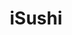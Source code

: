 ---
layout: place
title: "iSushi"
permalink: /washington/renton/isushi.html
stateAbbr: WA
stateName: Washington
cityName: Renton
seo:
  name: "iSushi"
  type: Restaurant
  links: null
description: "iSushi serves delicious sushi in Renton, Washington. Try fresh Japanese dishes for a great dining experience. "
place_id: ChIJ4xY0AaNnkFQR76TTOxuMPD8
photos:
  - name: >-
      places/ChIJ4xY0AaNnkFQR76TTOxuMPD8/photos/AeeoHcKZzawXUub0htTELRJiCRZMHVJL-3MRlG-zsbAeKPI4fSxpbXfwKhdScUHAY1XAunYrlMzNfRafzrx6tiuwNyGbE78AiqnhhahunKSwU2s7QFCqeS5_9DY1V9Nmc7_3pUXwXEvcmkmiLtftYKYkWSmeDorU8nX2P8vOLdRcB0vrChaduCf3QO_9oLCdw6xw5UFQLdM8fXe6SLUSimEg9AHf4aToj57A81tyOAleaayIYBV7InsTbhVhdytksM6-2DtHcd163nt2jXJaU5ZEIVjIPTOMbYkQgQKx7u3VyXjVwDx55_r3tXuemOS5Felku-IxWyVPJatBdH3gngclbq_mAArjFe7vN0ip0yGVvME79WQCeKEP-rBh4OpQycJlxAxuQiFYPogcXnvxYOwFfucvqlDSEZJ7HS6Dp8BMWIIwL2N7
    widthPx: 4032
    heightPx: 3024
    authorAttributions:
      - displayName: Joel Fitch
        uri: https://maps.google.com/maps/contrib/108731516939221264214
        photoUri: >-
          https://lh3.googleusercontent.com/a-/ALV-UjUVZakP6CasuEI26s7AHX6tvW-MYpKeHuhLySYW_QummI0x8bF-=s100-p-k-no-mo
    flagContentUri: >-
      https://www.google.com/local/imagery/report/?cb_client=maps_api_places.places_api&image_key=!1e10!2sCIHM0ogKEICAgICE2t3OvwE&hl=en-US
    googleMapsUri: >-
      https://www.google.com/maps/place//data=!3m4!1e2!3m2!1sCIHM0ogKEICAgICE2t3OvwE!2e10!4m2!3m1!1s0x549067a3013416e3:0x3f3c8c1b3bd3a4ef
  - name: >-
      places/ChIJ4xY0AaNnkFQR76TTOxuMPD8/photos/AeeoHcLj8gVvaGhZXOB-9UT_GpL7Cw_PJOzcCYnL9P_2TZwaRHnyhxMos9ZPQ-H-zLspOVeYj1vvhdwWufRA9W8lTw3R4i9zjJB8FRY5ftHrS3hlx6jtIHeAriWO4sMPsHcVqkhmzgrAxGaThPuXNh_uo2-k5EpGTBohTbm_jtBLym71VwR3pomfzYsvQZG41f-Q6-DfLVx6EblDjJRt9wTpke62Xi0tSX2FGgoeGe-kiRz5ezgV3rIhqYOmEC8ZRT8hBdhRewojznrquaDJlZvS9frmF5-CSIAa82fjjMsSNe91qumzI4Ry-VdxyhWlMpkIUjTLCyzNd95wXzrEqV3nlPT_Q0YfYl7a5oG0u6PLsvUym4t1KkAMAmhfA4oYmWl37IBNRQGQy9Bn9t-dqZYtm50FV74262nM49BTvoK-J0b-Iu1k
    widthPx: 4000
    heightPx: 2252
    authorAttributions:
      - displayName: andx79 _
        uri: https://maps.google.com/maps/contrib/107009714915543212776
        photoUri: >-
          https://lh3.googleusercontent.com/a-/ALV-UjWNQiiONOegJh8QNNBr4AiyoV0B3TApwWwGG1Cb3QCkbEafiixxfQ=s100-p-k-no-mo
    flagContentUri: >-
      https://www.google.com/local/imagery/report/?cb_client=maps_api_places.places_api&image_key=!1e10!2sCIHM0ogKEICAgICOsbOx_wE&hl=en-US
    googleMapsUri: >-
      https://www.google.com/maps/place//data=!3m4!1e2!3m2!1sCIHM0ogKEICAgICOsbOx_wE!2e10!4m2!3m1!1s0x549067a3013416e3:0x3f3c8c1b3bd3a4ef
  - name: >-
      places/ChIJ4xY0AaNnkFQR76TTOxuMPD8/photos/AeeoHcLwc0k3hJiWj5OifT17L_gVr3vyvSqrLpsI5Lra-VS_LdewCbYkwGikUcSLqp7orhMmnwByPWkxr3Ekms12OEGsY2CpsRRjegjWd90RMhTYnkl800ZP1-9akDq3Ixk_dPbRcqFAQYSzG-Pq4nkhRq-zz-_aHZicp8Am8oCzjD1453ggtxFK1CBFtiopSPmFzz82rmTXty54z0nc7pRzj3X0_lfjI_MVJO3o8-6zgz6yvT9hCnuD7JBa7tB53W6POeSpNo3Xf0UWKwnm6J92sv0vUtKW36v9UMGaQ1cBqy5uO3wT4GDofrQvK1Jj7zdgYeX0LHb3tVHawhBZinyUs2GRscgCYccEjgkqi6lKQPGvW-Gcx_Nq267hbn2PfU6sIqOhh3vFUOw1t374hVq_c8YKZouryVu8HzfAIg
    widthPx: 4800
    heightPx: 3600
    authorAttributions:
      - displayName: Justin Kennedy
        uri: https://maps.google.com/maps/contrib/105208261742137538055
        photoUri: >-
          https://lh3.googleusercontent.com/a-/ALV-UjUwRSQri7FejIpbQkIh87H9bjH2KFvoYVP1Xb7ASW3QEhF5omyM=s100-p-k-no-mo
    flagContentUri: >-
      https://www.google.com/local/imagery/report/?cb_client=maps_api_places.places_api&image_key=!1e10!2sCIHM0ogKEICAgICro_VM&hl=en-US
    googleMapsUri: >-
      https://www.google.com/maps/place//data=!3m4!1e2!3m2!1sCIHM0ogKEICAgICro_VM!2e10!4m2!3m1!1s0x549067a3013416e3:0x3f3c8c1b3bd3a4ef
  - name: >-
      places/ChIJ4xY0AaNnkFQR76TTOxuMPD8/photos/AeeoHcJ_NGPBDrQHRDFh7UBs_b7WAlNGcTHjZmUbtRDvGW_WZd9WZY50D2DOeNrxZy7u9ZGV_kDjmY8WiGIbB6reVbu7M82VOg0ImVdi8bTpNrOj3gVBxxMLq5puKdyBnO0AMfbFr6adBAAPQshp3aS6CNGFXJFOk3iIgag9qYcR0UMX4t5GSlkxig14MoUL_FVnDZbJDqCWsTj0N65iISrw3Ue_Z8n4LJ51-rNO3a3rh8eg_PdQ-G8ejA6uIIRncNWa2j_wzsjhYUpuNM2RvAhWsFDavRnOmkXOA_g6sK3r_qpDdEyMPP4yxcocPu74GAYYSUxqt-xbD--0Q48HOCrD8GLOGi_svez3qwzWMZblCPJkcO6Wliapm_S3Op7BFI17ncy_18SB04zo6TNXwzr2x5mLf0puNcZWsx0pr8okrNADXuY
    widthPx: 4032
    heightPx: 3024
    authorAttributions:
      - displayName: Dustin Ellison
        uri: https://maps.google.com/maps/contrib/114142377043564179008
        photoUri: >-
          https://lh3.googleusercontent.com/a-/ALV-UjVyCP8MTO15uEEhw6DBX0O1pH6AxOZiwxk2vCOlpzFeNb8GXgTL=s100-p-k-no-mo
    flagContentUri: >-
      https://www.google.com/local/imagery/report/?cb_client=maps_api_places.places_api&image_key=!1e10!2sCIHM0ogKEICAgIDpjdzTyAE&hl=en-US
    googleMapsUri: >-
      https://www.google.com/maps/place//data=!3m4!1e2!3m2!1sCIHM0ogKEICAgIDpjdzTyAE!2e10!4m2!3m1!1s0x549067a3013416e3:0x3f3c8c1b3bd3a4ef
  - name: >-
      places/ChIJ4xY0AaNnkFQR76TTOxuMPD8/photos/AeeoHcJ7Xy4kYBFnXLQeXwyNXKPZsTnFQUMUfY3Ee1kdK0Af0HQW3YUEceUUpFRplPfdiGlza4UnCs4F4joWTKOOs7s76r8TRd8y5OpBymcKnUVIVwxBKyjYVaa8dB86nk6HGgYaUE_FSmmhGT3PcwrwCDhO5RpZqWCI4uiGxeY_m1Db19IKAj4e76Jtcx-blQnNaMl6bx3hElNqIAIfcaIb-pFk2mOh5cUvWTtqzLWOQhf9__krABiyWwFCg700J_5F5JJF2i6TD3BvyIdOh-OF3RiQMzEymUIHrHFa7e9n8s3EFCMZd_BzNTalFKBjYFeh6s3jGVKR5O0RXJL9eo9m_lrp1bpWZxHB9EejwJ6MvpC59PmOUy-rM_xcxKf7MWHYH4hZlogvhnhiO2GiWQ0C3yiYPBhpDQYvieaYOLs4OjoTDA
    widthPx: 4032
    heightPx: 3024
    authorAttributions:
      - displayName: Rick Aholelei
        uri: https://maps.google.com/maps/contrib/112349618812192938001
        photoUri: >-
          https://lh3.googleusercontent.com/a-/ALV-UjV6N2lyfxfehaB2WxLJTy3qKYvLKmqwVIWClvrCCEDmmAvN56s=s100-p-k-no-mo
    flagContentUri: >-
      https://www.google.com/local/imagery/report/?cb_client=maps_api_places.places_api&image_key=!1e10!2sCIHM0ogKEICAgID50KCNeQ&hl=en-US
    googleMapsUri: >-
      https://www.google.com/maps/place//data=!3m4!1e2!3m2!1sCIHM0ogKEICAgID50KCNeQ!2e10!4m2!3m1!1s0x549067a3013416e3:0x3f3c8c1b3bd3a4ef
  - name: >-
      places/ChIJ4xY0AaNnkFQR76TTOxuMPD8/photos/AeeoHcKoTBiPwI3z0jTL7cmYnVU_-XnlY7XorLnCyJf9qV7plLyN9owv5FUD8LXYecSJCOn0GXLzq7kcCm_UzVe1lTzp9FYEeBuWsRtfTju-zik50IJAUI5SZmYGfd4Gc-C7sHZze2ucCLhP2qcgHUxLhwOZbWhVrYNeaA9bN13vvPrh-uhk1Am5WNj8cKQnpNAdiPontCmqM09xOviFezcf26NgFoOY2C4OytmwQImw2oGUDgECmCy9r440bql6aL-1315JYAn6vff_JMF7UTv1RCXShgEe4Riey8Qy2LgrHwSRvl_LvlAQQ3tD1rM6LRz5ravTravrzGinOkuFjegORiPWO3tk-daRSEB4xudw4o9UK2ZUwR9KKNo-tOte9pQb_TmxIv4kzK_ThVba4ukh__RZhvbcQbnrpttv3f7ZCkOZQQ
    widthPx: 4032
    heightPx: 3024
    authorAttributions:
      - displayName: ALMA BAKER
        uri: https://maps.google.com/maps/contrib/101268394035918828050
        photoUri: >-
          https://lh3.googleusercontent.com/a-/ALV-UjVs1yjrFIvJ8rR6uk0Ym9UIAiWdFB6xcqvpcNAtC05WkhqVLPHi=s100-p-k-no-mo
    flagContentUri: >-
      https://www.google.com/local/imagery/report/?cb_client=maps_api_places.places_api&image_key=!1e10!2sCIHM0ogKEICAgID26rmRCQ&hl=en-US
    googleMapsUri: >-
      https://www.google.com/maps/place//data=!3m4!1e2!3m2!1sCIHM0ogKEICAgID26rmRCQ!2e10!4m2!3m1!1s0x549067a3013416e3:0x3f3c8c1b3bd3a4ef
  - name: >-
      places/ChIJ4xY0AaNnkFQR76TTOxuMPD8/photos/AeeoHcJvBE_v0EvhXXzB2L7sc2JbY__lBRI8yyBMB0laLbtgTAepRV-22toWNemJMm0xx0yaaYYCln_9uBwqqYx6UR8F9qGKNyq91cUWNWdfU5tp0sIRlS9iWqbNfzPpoMLP-u8NKsNsdFf0HNm006fxB_6GVSSbLxSyAttQUAZJrq4JL4KwXXWp2HDi2ZOsaBQ8wsGodR_NELZ_gtc2uPqrb8wHHqaaChfWIUM4o2iPLejPbE1cvoNk7hX8ypqgulqSbO12nRkU1RVh01wjI03vg5TK638rHmWkXmdawmxLtw4xTIKzzbvjgDSCATOPbptBXIkVouqYr0XDW7jQD5a-SyNWD6fz_OCMaAfmcQPo-a2UwReeLwGK-5hZOiUctaBuLnL0VLZGfLo1sXmYDoXOxPgsWoKqeYK5EYr2qATv6FfIyEDP
    widthPx: 3024
    heightPx: 4032
    authorAttributions:
      - displayName: Jason Van Ewyk
        uri: https://maps.google.com/maps/contrib/107886269072760790917
        photoUri: >-
          https://lh3.googleusercontent.com/a-/ALV-UjVBMY90GDSdIMDxKZ06K2vY6o3UE2j5GQXKc48O_yGRG1Ts3sjjPw=s100-p-k-no-mo
    flagContentUri: >-
      https://www.google.com/local/imagery/report/?cb_client=maps_api_places.places_api&image_key=!1e10!2sCIHM0ogKEICAgIDqos3qhwE&hl=en-US
    googleMapsUri: >-
      https://www.google.com/maps/place//data=!3m4!1e2!3m2!1sCIHM0ogKEICAgIDqos3qhwE!2e10!4m2!3m1!1s0x549067a3013416e3:0x3f3c8c1b3bd3a4ef
  - name: >-
      places/ChIJ4xY0AaNnkFQR76TTOxuMPD8/photos/AeeoHcI6nlKxv2QJTwknlq3FyQaHY0NqJdUxb2D267e1rsfXH_Y9OQQC3TxwC3wJMjbxTbaIaw4T2ltQVcPk5omeU1xFd28QcxFygGxRKcJicurfm6e7gUWrYyn7-P-gLSonOqzOa9Jt_Y3N7f2L3jvmoBHVfu3qTewuvszKpQ8YKgMz4Qbk0_b9MLWhUTBnHtKnuAjI-guT72qg1XvrLwCYKvAakk8r2Er7CUCdEcbtcZ-cQGfWYzgm-p5o6eunstsC6jtorbzlfxPvfBP7TdJ-73RFUEOveSxD-AbA6AAPzOun87nl7wIa__AuHkyAXHD6FaPAwT6lMHTx11X-HA-Ym6lNTiR58z6B48xh6lik8DKZMz3hlqOrl6-HIzOxsKW7NTd1F2HX5H3IqFZO0Sbuv7xF4BSeMbTQ9-dH64DxJgpKjQ
    widthPx: 4800
    heightPx: 3600
    authorAttributions:
      - displayName: Leiming Q
        uri: https://maps.google.com/maps/contrib/101079092111906344907
        photoUri: >-
          https://lh3.googleusercontent.com/a-/ALV-UjVpX1aXNWTEaGDi5qCvySXhYpO-xX0heu5RCu1eeOcsOwlq2cngwA=s100-p-k-no-mo
    flagContentUri: >-
      https://www.google.com/local/imagery/report/?cb_client=maps_api_places.places_api&image_key=!1e10!2sCIHM0ogKEICAgIC_i4-YYA&hl=en-US
    googleMapsUri: >-
      https://www.google.com/maps/place//data=!3m4!1e2!3m2!1sCIHM0ogKEICAgIC_i4-YYA!2e10!4m2!3m1!1s0x549067a3013416e3:0x3f3c8c1b3bd3a4ef
  - name: >-
      places/ChIJ4xY0AaNnkFQR76TTOxuMPD8/photos/AeeoHcKjPVL3G6SGeXZ7VrU7Iivaz8Xnxhnq8NZVeTHdG5suEo4kK2Cnu1KmyluzldlXnDvUMKNpdn7Xq2QCogTHugr7J_A4w-0Qu04Yp6nr06-RQuGMfO-20tRNTp7WsX3nkfT8wg046eMRfkAYBiXXFosQAxD-l8gx0yRlY_epJwK0JA5I6CXN-mngfNDEX5w9_UKWf6pZ4N5rFfKy5kvol3RqmQiHF9UAapuNFQlOlUbkJaFKH9UKwdh18JU2AHeJh71ZdBbpJtOgrk-I5rnjSTES6OFxBnuksLytQa83ZUge6Hb8lrKo5S79Gy2A1P5XbsnfoCgX7SkPuRHkrikqhgIMM0YgyHEO-JKkjIdoqj_oryyZtpz7Nx2IYpi0K5rO_GyDmKbDkDVMA_VNmzkzVijbVOQyReY0v1ALp-7AHOELJGNe
    widthPx: 2048
    heightPx: 1152
    authorAttributions:
      - displayName: Rose Pacheco
        uri: https://maps.google.com/maps/contrib/114673473884037468685
        photoUri: >-
          https://lh3.googleusercontent.com/a-/ALV-UjXmXq7G0H6MKPYFRdWv8F5NPGDUmhKyFOvvEYhdfr-MOPJq3fN4=s100-p-k-no-mo
    flagContentUri: >-
      https://www.google.com/local/imagery/report/?cb_client=maps_api_places.places_api&image_key=!1e10!2sCIHM0ogKEICAgIC4stC7iwE&hl=en-US
    googleMapsUri: >-
      https://www.google.com/maps/place//data=!3m4!1e2!3m2!1sCIHM0ogKEICAgIC4stC7iwE!2e10!4m2!3m1!1s0x549067a3013416e3:0x3f3c8c1b3bd3a4ef
  - name: >-
      places/ChIJ4xY0AaNnkFQR76TTOxuMPD8/photos/AeeoHcKgPxuAUZUTp81IGwig43DTxV7keBWtqQspbxssoW96Drgpag_hPutw3a9ikp8KteyArmZCX2bBSgmPUB5SUFAjYY5dYbz7kpXSQFgCYZrBOwWja_vK6Bq_6xRwiMIdwLnoSL8YSgm5EtollbOdkoO_6xI5TIJsEUOqnNC0clXxOTKqLU4coXhBSde8BuUr3HBBmlFV193DRZWoOQB-Yofkp3KsdM9Hbckz3bm9ElPl8g41FMs22VZFdWQ--jUL8Iir33hd7I87KBihMIJbCsj_LwkKBvuwMJ1DIxrNpKBhUdzxLZA48JlHwuxIsBWRgFgDx6mxge5KTHxYjO-Yab5zKtqowWtpq3aDa8ORPWwWW1vIZn_W5oyeqm_Ghr1QE4ytCYrAgbcWadKAHiCSgwcUG0YTRfw8QIENZZFgXO8xuw
    widthPx: 1931
    heightPx: 1448
    authorAttributions:
      - displayName: Sara Chan
        uri: https://maps.google.com/maps/contrib/116871738540359486413
        photoUri: >-
          https://lh3.googleusercontent.com/a/ACg8ocJIf9ig-BDL8gsVOBRfL9YftcTYp-9nugYlsff2SkjjqNBcaA=s100-p-k-no-mo
    flagContentUri: >-
      https://www.google.com/local/imagery/report/?cb_client=maps_api_places.places_api&image_key=!1e10!2sCIHM0ogKEICAgIDOovn4DA&hl=en-US
    googleMapsUri: >-
      https://www.google.com/maps/place//data=!3m4!1e2!3m2!1sCIHM0ogKEICAgIDOovn4DA!2e10!4m2!3m1!1s0x549067a3013416e3:0x3f3c8c1b3bd3a4ef
address: 15221 Maple Valley Hwy, Renton, WA 98058, USA
street: 15221 Maple Valley Hwy
city: Renton
state: WA
zip: '98058'
country: USA
neighborhood: null
latitude: '47.464689'
longitude: '-122.137239'
accessibility_options:
  wheelchairAccessibleParking: true
  wheelchairAccessibleEntrance: true
  wheelchairAccessibleRestroom: true
  wheelchairAccessibleSeating: true
business_status: OPERATIONAL
name: iSushi
google_maps_links:
  directionsUri: >-
    https://www.google.com/maps/dir//''/data=!4m7!4m6!1m1!4e2!1m2!1m1!1s0x549067a3013416e3:0x3f3c8c1b3bd3a4ef!3e0
  placeUri: https://maps.google.com/?cid=4556670971587831023
  writeAReviewUri: >-
    https://www.google.com/maps/place//data=!4m3!3m2!1s0x549067a3013416e3:0x3f3c8c1b3bd3a4ef!12e1
  reviewsUri: >-
    https://www.google.com/maps/place//data=!4m4!3m3!1s0x549067a3013416e3:0x3f3c8c1b3bd3a4ef!9m1!1b1
  photosUri: >-
    https://www.google.com/maps/place//data=!4m3!3m2!1s0x549067a3013416e3:0x3f3c8c1b3bd3a4ef!10e5
primary_type: Sushi Restaurant
opening_hours:
  regular: null
  current: null
secondary_opening_hours:
  regular:
    weekdayDescriptions: null
    type: null
  current:
    weekdayDescriptions: null
    type: null
phone: null
price_level: null
price_range: null
rating: null
rating_count: 0
website: null
reviews: null
parking_options: null
payment_options: null
allow_dogs: null
curbside_pickup: null
delivery: null
dine_in: null
good_for_children: null
good_for_groups: null
good_for_sports: null
live_music: null
menu_for_children: null
outdoor_seating: null
reservable: null
restroom: null
serves_beer: null
serves_breakfast: null
serves_brunch: null
serves_cocktails: null
serves_coffee: null
serves_dinner: null
serves_dessert: null
serves_lunch: null
serves_vegetarian_food: null
serves_wine: null
takeout: null
summary: null

---